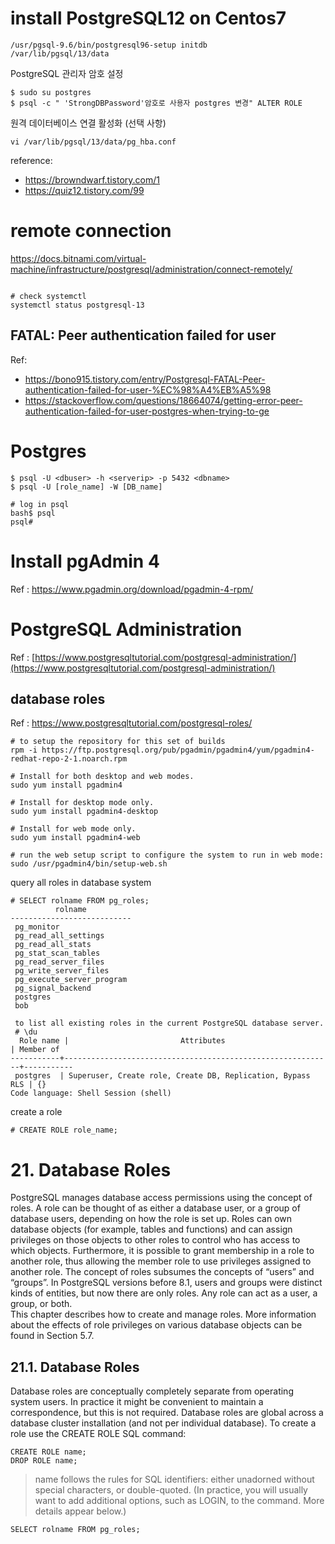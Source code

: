 # install PostgreSQL12 on Centos7
```
/usr/pgsql-9.6/bin/postgresql96-setup initdb
/var/lib/pgsql/13/data
```

PostgreSQL 관리자 암호 설정
```
$ sudo su postgres
$ psql -c " 'StrongDBPassword'암호로 사용자 postgres 변경" ALTER ROLE
```



원격 데이터베이스 연결 활성화 (선택 사항)
```
vi /var/lib/pgsql/13/data/pg_hba.conf
```
reference: 
- https://browndwarf.tistory.com/1
- https://quiz12.tistory.com/99


# remote connection
https://docs.bitnami.com/virtual-machine/infrastructure/postgresql/administration/connect-remotely/
```
```

```
# check systemctl
systemctl status postgresql-13
```

## FATAL: Peer authentication failed for user
Ref:
- https://bono915.tistory.com/entry/Postgresql-FATAL-Peer-authentication-failed-for-user-%EC%98%A4%EB%A5%98
- https://stackoverflow.com/questions/18664074/getting-error-peer-authentication-failed-for-user-postgres-when-trying-to-ge

# Postgres
```
$ psql -U <dbuser> -h <serverip> -p 5432 <dbname> 
$ psql -U [role_name] -W [DB_name]
```

```
# log in psql
bash$ psql
psql#
```
# Install pgAdmin 4
Ref : https://www.pgadmin.org/download/pgadmin-4-rpm/

# PostgreSQL Administration
Ref : [https://www.postgresqltutorial.com/postgresql-administration/](https://www.postgresqltutorial.com/postgresql-administration/)

## database roles
Ref : https://www.postgresqltutorial.com/postgresql-roles/  
```
# to setup the repository for this set of builds 
rpm -i https://ftp.postgresql.org/pub/pgadmin/pgadmin4/yum/pgadmin4-redhat-repo-2-1.noarch.rpm

# Install for both desktop and web modes.
sudo yum install pgadmin4

# Install for desktop mode only.
sudo yum install pgadmin4-desktop

# Install for web mode only.
sudo yum install pgadmin4-web

# run the web setup script to configure the system to run in web mode:
sudo /usr/pgadmin4/bin/setup-web.sh
```

query all roles in database system
```
# SELECT rolname FROM pg_roles;
          rolname
---------------------------
 pg_monitor
 pg_read_all_settings
 pg_read_all_stats
 pg_stat_scan_tables
 pg_read_server_files
 pg_write_server_files
 pg_execute_server_program
 pg_signal_backend
 postgres
 bob
 
 to list all existing roles in the current PostgreSQL database server.
 # \du
  Role name |                         Attributes                         | Member of
-----------+------------------------------------------------------------+-----------
 postgres  | Superuser, Create role, Create DB, Replication, Bypass RLS | {}
Code language: Shell Session (shell)

```
create a role
```
# CREATE ROLE role_name;

```

# 21. Database Roles
PostgreSQL manages database access permissions using the concept of roles. A role can be thought of
as either a database user, or a group of database users, depending on how the role is set up. Roles can
own database objects (for example, tables and functions) and can assign privileges on those objects to
other roles to control who has access to which objects. Furthermore, it is possible to grant membership
in a role to another role, thus allowing the member role to use privileges assigned to another role.
The concept of roles subsumes the concepts of “users” and “groups”. In PostgreSQL versions before
8.1, users and groups were distinct kinds of entities, but now there are only roles. Any role can act
as a user, a group, or both.  
This chapter describes how to create and manage roles. More information about the effects of role
privileges on various database objects can be found in Section 5.7.  

## 21.1. Database Roles
Database roles are conceptually completely separate from operating system users. In practice it might
be convenient to maintain a correspondence, but this is not required. Database roles are global across
a database cluster installation (and not per individual database). To create a role use the CREATE
ROLE SQL command:

```
CREATE ROLE name;
DROP ROLE name;
```
> name follows the rules for SQL identifiers: either unadorned without special characters, or double-quoted. (In practice, you will usually want to add additional options, such as LOGIN, to the command. More details appear below.)


```
SELECT rolname FROM pg_roles;
```
